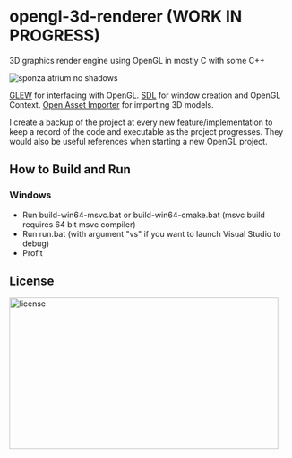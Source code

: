 # opengl-3d-renderer (WORK IN PROGRESS)
3D graphics render engine using OpenGL in mostly C with some C++

![sponza atrium no shadows](https://i.imgur.com/rghBOau.jpg)

[GLEW](http://glew.sourceforge.net/) for interfacing with OpenGL.
[SDL](https://www.libsdl.org/) for window creation and OpenGL Context.
[Open Asset Importer](https://www.assimp.org/) for importing 3D models.

I create a backup of the project at every new feature/implementation to keep a record of the code and executable as the project progresses. They would also be useful references when starting a new OpenGL project.

## How to Build and Run
### Windows
- Run build-win64-msvc.bat or build-win64-cmake.bat (msvc build requires 64 bit msvc compiler)
- Run run.bat (with argument "vs" if you want to launch Visual Studio to debug)
- Profit

## License

<img src="https://i.imgur.com/V9VYXiR.png" alt="license" width="480" height="270">

